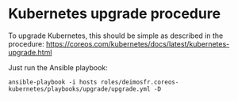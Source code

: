 # Kubernetes upgrade procedure

To upgrade Kubernetes, this should be simple as described in the procedure:
https://coreos.com/kubernetes/docs/latest/kubernetes-upgrade.html

Just run the Ansible playbook:

```
ansible-playbook -i hosts roles/deimosfr.coreos-kubernetes/playbooks/upgrade/upgrade.yml -D
```